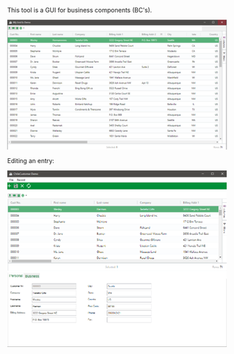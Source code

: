 This tool is a GUI for business components (BC's).

![2021-04-03](Example.png)

Editing an entry:

![2021-04-03](Editing.png)